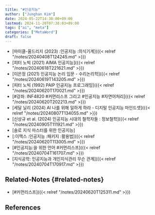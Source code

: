 ```yaml
---
title: "#인공지능"
author: ["Junghan Kim"]
date: 2024-05-22T14:38:00+09:00
lastmod: 2024-11-20T07:38:03+09:00
tags: ["ai", "meta"]
categories: ["MetaWord"]
draft: false
---
```


<!--more-->

-   [마이클-울드리지 (2023) :인공지능 :의식기계]({{< relref "/notes/20240408T124245.md" >}})
-   [피터 노빅 (2021) AIMA 인공지능]({{< relref "/notes/20240618T221621.md" >}})
-   [이은정 (2021) 인공지능 논리 입문 - 수리논리학]({{< relref "/notes/20240619T143205.md" >}})
-   [피터 노빅 (1992) PAIP 인공지능 프로그래밍]({{< relref "/notes/20240620T170021.md" >}})
-   [#강좌: INF4820 #커먼리스프 그리고 #인공지능 #자연어처리]({{< relref "/notes/20240620T202213.md" >}})
-   [세달 닐리 (2024) AI 나를 위해 일하게 하라 - 디지털 인공지능 마인드셋]({{< relref "/notes/20240807T134055.md" >}})
-   [신상규 et al. (2024) 인공지능 시대의 철학자들 : 정보철학]({{< relref "/notes/20240905T111921.md" >}})
-   [솔로 지식 마스터를 위한 인공지능]
-   [:이맥스 :인공지능 :패키지 :활용법]({{< relref "/notes/20240620T113005.md" >}})
-   [#인공지능:을 위한 언어 #커먼리스프]({{< relref "/notes/20240704T161707.md" >}})
-   [지식공학: 인공지능과 개인지식관리 무슨 관계]({{< relref "/notes/20240704T170917.md" >}})


## Related-Notes {#related-notes}

-   [#커먼리스프]({{< relref "/notes/20240620T125311.md" >}})

## References

<style>.csl-entry{text-indent: -1.5em; margin-left: 1.5em;}</style><div class="csl-bib-body">
</div>
